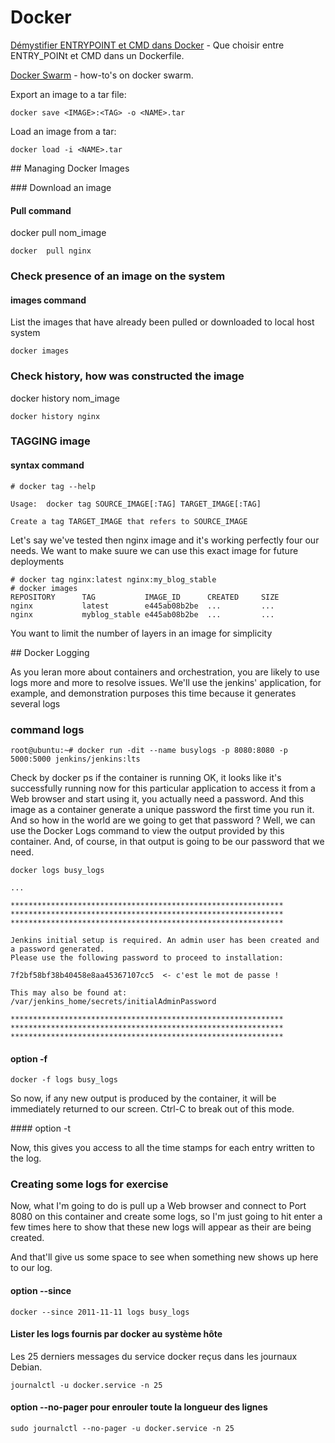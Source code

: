 # Docker


[Démystifier ENTRYPOINT et CMD dans Docker](https://aws.amazon.com/fr/blogs/france/demystifier-entrypoint-et-cmd-dans-docker/) - Que choisir entre ENTRY_POINt et CMD dans un Dockerfile.

[Docker Swarm](https://dockerswarm.rocks/) - how-to's on docker swarm.

Export an image to a tar file:

```console
docker save <IMAGE>:<TAG> -o <NAME>.tar
```

Load an image from a tar:

```console
docker load -i <NAME>.tar 
```

## Managing Docker Images

### Download an image

#### Pull command

docker pull nom_image

```console
docker  pull nginx
```

### Check presence of an image on the system

#### images command

List the images that have already been pulled or downloaded to local host system

```console
docker images
```

### Check history, how was constructed the image

docker history nom_image

```console
docker history nginx
```

### TAGGING image

#### syntax command

```console
# docker tag --help

Usage:  docker tag SOURCE_IMAGE[:TAG] TARGET_IMAGE[:TAG]

Create a tag TARGET_IMAGE that refers to SOURCE_IMAGE

```

Let's say we've tested then nginx image and it's working perfectly four our needs.
We want to make suure we can use this exact image for future deployments

```console
# docker tag nginx:latest nginx:my_blog_stable
# docker images
REPOSITORY      TAG           IMAGE_ID      CREATED     SIZE
nginx           latest        e445ab08b2be  ...         ...
nginx           myblog_stable e445ab08b2be  ...         ...
```




You want to limit the number of layers in an image for simplicity

## Docker Logging

As you leran more about containers and orchestration, you are likely to use logs more and more to resolve issues.
We'll use the jenkins' application, for example, and demonstration purposes this time because it generates several logs

### command logs

```console
root@ubuntu:~# docker run -dit --name busylogs -p 8080:8080 -p 5000:5000 jenkins/jenkins:lts
```
Check by docker ps if the container is running
OK, it looks like it's successfully running now for this particular application to access it from a Web browser and start using it, you actually need a password.
And this image as a container generate a unique password the first time you run it.
And so how in the world are we going to get that password ?
Well, we can use the Docker Logs command to view the output provided by this container.
And, of course, in that output is going to be our password that we need.

```console
docker logs busy_logs

...

*************************************************************
*************************************************************
*************************************************************

Jenkins initial setup is required. An admin user has been created and a password generated.
Please use the following password to proceed to installation:

7f2bf58bf38b40458e8aa45367107cc5  <- c'est le mot de passe ! 

This may also be found at: /var/jenkins_home/secrets/initialAdminPassword

*************************************************************
*************************************************************
*************************************************************

```
#### option -f 

```console
docker -f logs busy_logs
```
So now, if any new output is produced by the container, it will be immediately returned to our screen.
Ctrl-C to break out of this mode.

#### option -t

Now, this gives you access to all the time stamps for each entry written to the log.

### Creating some logs for exercise

Now, what I'm going to do is pull up a Web browser and connect to Port 8080 on this container and create some logs, so I'm just going to hit enter a few times here to show that these new logs will appear as their are being created.

And that'll give us some space to see when something new shows up here to our log.


#### option --since

```console
docker --since 2011-11-11 logs busy_logs
```

#### Lister les logs fournis par docker au système hôte

Les 25 derniers messages du service docker reçus dans les journaux Debian.

```console
journalctl -u docker.service -n 25
```

#### option --no-pager pour enrouler toute la longueur des lignes

```console
sudo journalctl --no-pager -u docker.service -n 25
```
